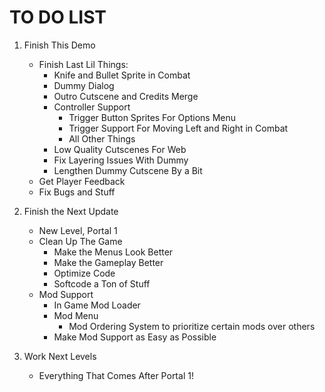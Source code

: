 # TO DO LIST

1. Finish This Demo
    - Finish Last Lil Things:
        - Knife and Bullet Sprite in Combat
        - Dummy Dialog
        - Outro Cutscene and Credits Merge
        - Controller Support
            - Trigger Button Sprites For Options Menu
            - Trigger Support For Moving Left and Right in Combat
            - All Other Things
        - Low Quality Cutscenes For Web
        - Fix Layering Issues With Dummy
        - Lengthen Dummy Cutscene By a Bit
    - Get Player Feedback
    - Fix Bugs and Stuff

2. Finish the Next Update
    - New Level, Portal 1
    - Clean Up The Game
        - Make the Menus Look Better
        - Make the Gameplay Better
        - Optimize Code
        - Softcode a Ton of Stuff
    - Mod Support
        - In Game Mod Loader
        - Mod Menu
            - Mod Ordering System to prioritize certain mods over others
        - Make Mod Support as Easy as Possible

3. Work Next Levels
    - Everything That Comes After Portal 1!